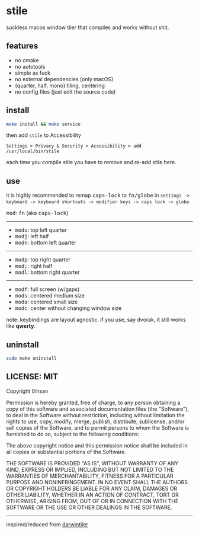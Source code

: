 # stile

suckless macos window tiler that compiles and works without shit.

## features

- no cmake
- no autotools
- simple as fuck
- no external dependencies (only macOS)
- {quarter, half, mono} tiling, centering
- no config files (just edit the source code)

## install

```sh
make install && make service
```
then add `stile` to Accessibility
```
Settings > Privacy & Security > Accessibility > add /usr/local/bin/stile
```
each time you compile stile you have to remove and re-add stile here.

## use

it is highly recommended to remap <kbd>caps-lock</kbd> to <kbd>fn/globe</kbd>
in `settings -> keyboard -> keyboard shortcuts -> modifier keys -> caps lock
-> globe`.


<kbd>mod</kbd>: <kbd>fn</kbd> (aka <kbd>caps-lock</kbd>)

---

- <kbd>mod</kbd><kbd>u</kbd>: top left quarter
- <kbd>mod</kbd><kbd>j</kbd>: left half
- <kbd>mod</kbd><kbd>n</kbd>: bottom left quarter

---

- <kbd>mod</kbd><kbd>p</kbd>: top right quarter
- <kbd>mod</kbd><kbd>;</kbd>: right half
- <kbd>mod</kbd><kbd>l</kbd>: bottom right quarter

---

- <kbd>mod</kbd><kbd>f</kbd>: full screen (w/gaps)
- <kbd>mod</kbd><kbd>s</kbd>: centered medium size
- <kbd>mod</kbd><kbd>a</kbd>: centered small size
- <kbd>mod</kbd><kbd>c</kbd>: center without changing window size


note: keybindings are layout agnostic. if you use, say dvorak, it still works like **qwerty**.

## uninstall
```sh
sudo make uninstall
```

## LICENSE: MIT

Copyright 0ihsan

Permission is hereby granted, free of charge, to any person obtaining a copy of
this software and associated documentation files (the "Software"), to deal in
the Software without restriction, including without limitation the rights to
use, copy, modify, merge, publish, distribute, sublicense, and/or sell copies of
the Software, and to permit persons to whom the Software is furnished to do so,
subject to the following conditions:

The above copyright notice and this permission notice shall be included in all
copies or substantial portions of the Software.

THE SOFTWARE IS PROVIDED "AS IS", WITHOUT WARRANTY OF ANY KIND, EXPRESS OR
IMPLIED, INCLUDING BUT NOT LIMITED TO THE WARRANTIES OF MERCHANTABILITY, FITNESS
FOR A PARTICULAR PURPOSE AND NONINFRINGEMENT. IN NO EVENT SHALL THE AUTHORS OR
COPYRIGHT HOLDERS BE LIABLE FOR ANY CLAIM, DAMAGES OR OTHER LIABILITY, WHETHER
IN AN ACTION OF CONTRACT, TORT OR OTHERWISE, ARISING FROM, OUT OF OR IN
CONNECTION WITH THE SOFTWARE OR THE USE OR OTHER DEALINGS IN THE SOFTWARE.

---

inspired/reduced from [darwintiler](https://github.com/veryjos/darwintiler)

